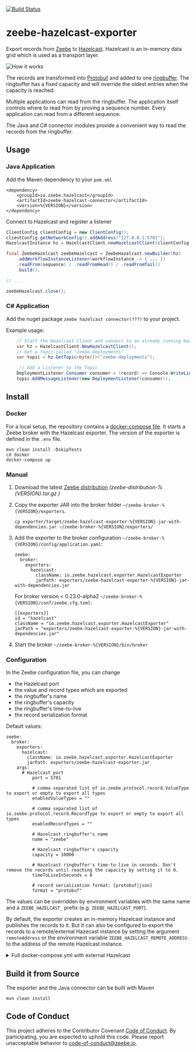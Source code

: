 [![Build Status](https://travis-ci.org/zeebe-io/zeebe-hazelcast-exporter.svg?branch=master)](https://travis-ci.org/zeebe-io/zeebe-hazelcast-exporter)

# zeebe-hazelcast-exporter

Export records from [Zeebe](https://github.com/zeebe-io/zeebe) to [Hazelcast](https://github.com/hazelcast/hazelcast/). Hazelcast is an in-memory data grid which is used as a transport layer.

![How it works](how-it-works.png)

The records are transformed into [Protobuf](https://github.com/zeebe-io/zeebe-exporter-protobuf) and added to one [ringbuffer](https://hazelcast.com/blog/ringbuffer-data-structure/). The ringbuffer has a fixed capacity and will override the oldest entries when the capacity is reached.

Multiple applications can read from the ringbuffer. The application itself controls where to read from by proving a sequence number. Every application can read from a different sequence. 

The Java and C# connector modules provide a convenient way to read the records from the ringbuffer.

## Usage

### Java Application

Add the Maven dependency to your `pom.xml`

```
<dependency>
	<groupId>io.zeebe.hazelcast</groupId>
	<artifactId>zeebe-hazelcast-connector</artifactId>
	<version>%{VERSION}</version>
</dependency>
```

Connect to Hazelcast and register a listener 

```java
ClientConfig clientConfig = new ClientConfig();
clientConfig.getNetworkConfig().addAddress("127.0.0.1:5701");
HazelcastInstance hz = HazelcastClient.newHazelcastClient(clientConfig);

final ZeebeHazelcast zeebeHazelcast = ZeebeHazelcast.newBuilder(hz)
    .addWorkflowInstanceListener(workflowInstance -> { ... })
    .readFrom(sequence) / .readFromHead() / .readFromTail()
    .build();

// ...

zeebeHazelcast.close();
```

### C# Application

Add the nuget package `zeebe hazelcast connector(???)` to your project.

Example usage:
```csharp
    // Start the Hazelcast Client and connect to an already running Hazelcast Cluster on 127.0.0.1
    var hz = HazelcastClient.NewHazelcastClient();
    // Get a Topic called "zeebe-deployments"
    var topic = hz.GetTopic<byte[]>("zeebe-deployments");

     // Add a Listener to the Topic
    DeploymentListener.Consumer consumer = (record) => Console.WriteLine(record.ToString());
    topic.AddMessageListener(new DeploymentListener(consumer));

```

## Install

### Docker

For a local setup, the repository contains a [docker-compose file](docker/docker-compose.yml). It starts a Zeebe broker with the Hazelcast exporter. The version of the exporter is defined in the `.env` file. 

```
mvn clean install -DskipTests
cd docker
docker-compose up
```

### Manual

1. Download the latest [Zeebe distribution](https://github.com/zeebe-io/zeebe/releases) _(zeebe-distribution-%{VERSION}.tar.gz
)_

1. Copy the exporter JAR  into the broker folder `~/zeebe-broker-%{VERSION}/exporters`.

    ```
    cp exporter/target/zeebe-hazelcast-exporter-%{VERSION}-jar-with-dependencies.jar ~/zeebe-broker-%{VERSION}/exporters/
    ```

1. Add the exporter to the broker configuration `~/zeebe-broker-%{VERSION}/config/application.yaml`:

    ```
    zeebe:
      broker:  
        exporters:
          hazelcast:
            className: io.zeebe.hazelcast.exporter.HazelcastExporter
            jarPath: exporters/zeebe-hazelcast-exporter-%{VERSION}-jar-with-dependencies.jar
    ```

    For broker version < 0.23.0-alpha2 `~/zeebe-broker-%{VERSION}/conf/zeebe.cfg.toml`:
    
    ```
    [[exporters]]
    id = "hazelcast"
    className = "io.zeebe.hazelcast.exporter.HazelcastExporter"
    jarPath = "exporters/zeebe-hazelcast-exporter-%{VERSION}-jar-with-dependencies.jar"
    ```

1. Start the broker
    `~/zeebe-broker-%{VERSION}/bin/broker`

### Configuration

In the Zeebe configuration file, you can change 

* the Hazelcast port
* the value and record types which are exported
* the ringbuffer's name
* the ringbuffer's capacity
* the ringbuffer's time-to-live
* the record serialization format

Default values:

```
zeebe:
  broker:
    exporters:
      hazelcast:
        className: io.zeebe.hazelcast.exporter.HazelcastExporter
        jarPath: exporters/zeebe-hazelcast-exporter.jar
	args:
	  # Hazelcast port
    	  port = 5701
    
          # comma separated list of io.zeebe.protocol.record.ValueType to export or empty to export all types 
          enabledValueTypes = ""
    
          # comma separated list of io.zeebe.protocol.record.RecordType to export or empty to export all types
          enabledRecordTypes = ""
        
          # Hazelcast ringbuffer's name
          name = "zeebe"
    
          # Hazelcast ringbuffer's capacity
          capacity = 10000 

          # Hazelcast ringbuffer's time-to-live in seconds. Don't remove the records until reaching the capacity by setting it to 0.  
          timeToLiveInSeconds = 0

          # record serialization format: [protobuf|json]
          format = "protobuf"
```

The values can be overridden by environment variables with the same name and a `ZEEBE_HAZELCAST_` prefix (e.g. `ZEEBE_HAZELCAST_PORT`). 

By default, the exporter creates an in-memory Hazelcast instance and publishes the records to it. But it can also be configured to export the records to a remote/external Hazecast instance by setting the argument `remoteAddress` or the environment variable `ZEEBE_HAZELCAST_REMOTE_ADDRESS` to the address of the remote Hazelcast instance.

<details>
  <summary>Full docker-compose.yml with external Hazelcast</summary>
  <p>
		
```
version: "2"

networks:
  zeebe_network:
    driver: bridge

services:
  zeebe:
    container_name: zeebe_broker
    image: camunda/zeebe:0.23.1
    environment:
      - ZEEBE_LOG_LEVEL=debug
      - ZEEBE_HAZELCAST_REMOTE_ADDRESS=hazelcast:5701
    ports:
      - "26500:26500"
      - "9600:9600"
    volumes:
      - ../exporter/target/zeebe-hazelcast-exporter-${EXPORTER_VERSION}-jar-with-dependencies.jar:/usr/local/zeebe/exporters/zeebe-hazelcast-exporter.jar
      - ./application.yaml:/usr/local/zeebe/config/application.yaml
    networks:
      - zeebe_network
    depends_on:
      - hazelcast

  hazelcast:
    container_name: hazelcast
    image: hazelcast/hazelcast:4.0.1
    ports:
      - "5701:5701"
    environment:
      - JAVA_OPTS="-Dhazelcast.local.publicAddress=hazelcast:5701"
    networks:
      - zeebe_network
      
  hazelcast-management:
    container_name: hazelcast-management
    image: hazelcast/management-center:4.0.1
    ports:
      - "8083:8080"
    networks:
      - zeebe_network
    depends_on:
      - hazelcast    
```      

</p>
</details>
	

## Build it from Source

The exporter and the Java connector can be built with Maven

`mvn clean install`

## Code of Conduct

This project adheres to the Contributor Covenant [Code of
Conduct](/CODE_OF_CONDUCT.md). By participating, you are expected to uphold
this code. Please report unacceptable behavior to
code-of-conduct@zeebe.io.
